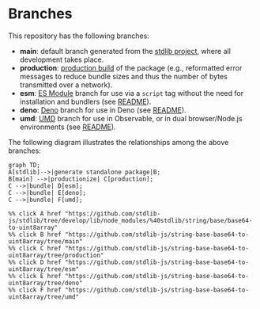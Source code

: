 <!--

@license Apache-2.0

Copyright (c) 2022 The Stdlib Authors.

Licensed under the Apache License, Version 2.0 (the "License");
you may not use this file except in compliance with the License.
You may obtain a copy of the License at

    http://www.apache.org/licenses/LICENSE-2.0

Unless required by applicable law or agreed to in writing, software
distributed under the License is distributed on an "AS IS" BASIS,
WITHOUT WARRANTIES OR CONDITIONS OF ANY KIND, either express or implied.
See the License for the specific language governing permissions and
limitations under the License.

-->

# Branches

This repository has the following branches:

-   **main**: default branch generated from the [stdlib project][stdlib-url], where all development takes place.
-   **production**: [production build][production-url] of the package (e.g., reformatted error messages to reduce bundle sizes and thus the number of bytes transmitted over a network).
-   **esm**: [ES Module][esm-url] branch for use via a `script` tag without the need for installation and bundlers (see [README][esm-readme]).
-   **deno**: [Deno][deno-url] branch for use in Deno (see [README][deno-readme]).
-   **umd**: [UMD][umd-url] branch for use in Observable, or in dual browser/Node.js environments (see [README][umd-readme]).

The following diagram illustrates the relationships among the above branches:

```mermaid
graph TD;
A[stdlib]-->|generate standalone package|B;
B[main] -->|productionize| C[production];
C -->|bundle| D[esm];
C -->|bundle| E[deno];
C -->|bundle| F[umd];

%% click A href "https://github.com/stdlib-js/stdlib/tree/develop/lib/node_modules/%40stdlib/string/base/base64-to-uint8array"
%% click B href "https://github.com/stdlib-js/string-base-base64-to-uint8array/tree/main"
%% click C href "https://github.com/stdlib-js/string-base-base64-to-uint8array/tree/production"
%% click D href "https://github.com/stdlib-js/string-base-base64-to-uint8array/tree/esm"
%% click E href "https://github.com/stdlib-js/string-base-base64-to-uint8array/tree/deno"
%% click F href "https://github.com/stdlib-js/string-base-base64-to-uint8array/tree/umd"
```

[stdlib-url]: https://github.com/stdlib-js/stdlib/tree/develop/lib/node_modules/%40stdlib/string/base/base64-to-uint8array
[production-url]: https://github.com/stdlib-js/string-base-base64-to-uint8array/tree/production
[deno-url]: https://github.com/stdlib-js/string-base-base64-to-uint8array/tree/deno
[deno-readme]: https://github.com/stdlib-js/string-base-base64-to-uint8array/blob/deno/README.md
[umd-url]: https://github.com/stdlib-js/string-base-base64-to-uint8array/tree/umd
[umd-readme]: https://github.com/stdlib-js/string-base-base64-to-uint8array/blob/umd/README.md
[esm-url]: https://github.com/stdlib-js/string-base-base64-to-uint8array/tree/esm
[esm-readme]: https://github.com/stdlib-js/string-base-base64-to-uint8array/blob/esm/README.md